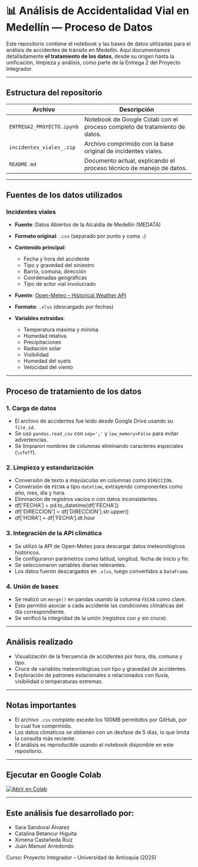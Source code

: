 # 📊 Análisis de Accidentalidad Vial en Medellín — Proceso de Datos

Este repositorio contiene el notebook y las bases de datos utilizadas para el análisis de accidentes de tránsito en Medellín. Aquí documentamos detalladamente **el tratamiento de los datos**, desde su origen hasta la unificación, limpieza y análisis, como parte de la Entrega 2 del Proyecto Integrador.

---

##  Estructura del repositorio

| Archivo                        | Descripción                                                                 |
|-------------------------------|-----------------------------------------------------------------------------|
| `ENTREGA2_PROYECTO.ipynb`     | Notebook de Google Colab con el proceso completo de tratamiento de datos.  |
| `incidentes_viales_.zip`      | Archivo comprimido con la base original de incidentes viales.              |
| `README.md`                   | Documento actual, explicando el proceso técnico de manejo de datos.        |

---

## Fuentes de los datos utilizados

###  Incidentes viales
- **Fuente**: Datos Abiertos de la Alcaldía de Medellín (MEDATA)
- **Formato original**: `.csv` (separado por punto y coma `;`)
- **Contenido principal**:
  - Fecha y hora del accidente
  - Tipo y gravedad del siniestro
  - Barrio, comuna, dirección
  - Coordenadas geográficas
  - Tipo de actor vial involucrado

- **Fuente**: [Open-Meteo – Historical Weather API](https://open-meteo.com/en/docs/historical-weather-api)
- **Formato**: `.xlsx` (descargado por fechas)
- **Variables extraídas**:
  - Temperatura máxima y mínima
  - Humedad relativa
  - Precipitaciones
  - Radiación solar
  - Visibilidad
  - Humedad del suelo
  - Velocidad del viento

---

##  Proceso de tratamiento de los datos

### 1. Carga de datos
- El archivo de accidentes fue leído desde Google Drive usando su `file_id`.
- Se usó `pandas.read_csv` con `sep=';'` y `low_memory=False` para evitar advertencias.
- Se limpiaron nombres de columnas eliminando caracteres especiales (`\ufeff`).

### 2. Limpieza y estandarización
- Conversión de texto a mayúsculas en columnas como `DIRECCION`.
- Conversión de `FECHA` a tipo `datetime`, extrayendo componentes como año, mes, día y hora.
- Eliminación de registros vacíos o con datos inconsistentes.
- df['FECHA'] = pd.to_datetime(df['FECHA'])
- df['DIRECCION'] = df['DIRECCION'].str.upper()
- df['HORA'] = df['FECHA'].dt.hour

### 3. Integración de la API climática
- Se utilizó la API de Open-Meteo para descargar datos meteorológicos históricos.
- Se configuraron parámetros como latitud, longitud, fecha de inicio y fin.
- Se seleccionaron variables diarias relevantes.
- Los datos fueron descargados en `.xlsx`, luego convertidos a `DataFrame`.

### 4. Unión de bases
- Se realizó un `merge()` en pandas usando la columna `FECHA` como clave.
- Esto permitió asociar a cada accidente las condiciones climáticas del día correspondiente.
- Se verificó la integridad de la unión (registros con y sin cruce).

---

##  Análisis realizado

- Visualización de la frecuencia de accidentes por hora, día, comuna y tipo.
- Cruce de variables meteorológicas con tipo y gravedad de accidentes.
- Exploración de patrones estacionales o relacionados con lluvia, visibilidad o temperaturas extremas.

---

##  Notas importantes

- El archivo `.csv` completo excede los 100MB permitidos por GitHub, por lo cual fue comprimido.
- Los datos climáticos se obtienen con un desfase de 5 días, lo que limita la consulta más reciente.
- El análisis es reproducible usando el notebook disponible en este repositorio.

---

##  Ejecutar en Google Colab

[![Abrir en Colab](https://colab.research.google.com/assets/colab-badge.svg)](https://colab.research.google.com/github/sarasandoval/PROYECTO-INTEGRADOR-Accidentalidad-Vial-en-Medell-n/blob/main/ENTREGA2_PROYECTO.ipynb)

---

## Este análisis fue desarrollado por:

- Sara Sandoval Álvarez
- Catalina Betancur Higuita
- Ximena Castañeda Ruiz
- Juan Manuel Arredondo

Curso: Proyecto Integrador – Universidad de Antioquia (2025)


